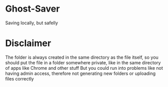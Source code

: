 # Ghost-Saver
Saving locally, but safelly


# Disclaimer
The folder is always created in the same directory as the file itself, so you should put the file in a folder somewhere private, like in the same directory of apps like Chrome and other stuff
But you could run into problems like not having admin access, therefore not generating new folders or uploading files correctly
